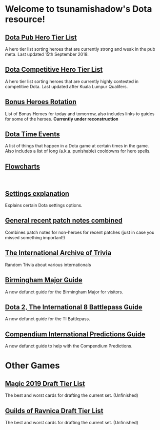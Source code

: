 # Welcome to tsunamishadow's Dota resource!


## [Dota Pub Hero Tier List](/bonusheroes/dotatierlist)

A hero tier list sorting heroes that are currently strong and weak in the pub meta. Last updated 15th September 2018.

## [Dota Competitive Hero Tier List](/bonusheroes/comptierlist)

A hero tier list sorting heroes that are currently highly contested in competitive Dota. Last updated after Kuala Lumpur Qualifers.

## [Bonus Heroes Rotation](/bonusheroes/bonusheroes)

List of Bonus Heroes for today and tomorrow, also includes links to guides for some of the heroes. **Currently under reconstruction**

## [Dota Time Events](/bonusheroes/dotatimeevents)

A list of things that happen in a Dota game at certain times in the game. Also includes a list of long (a.k.a. punishable) cooldowns for hero spells.

## [Flowcharts](/bonusheroes/flowcharts)

<br>

## [Settings explanation](/bonusheroes/dotasettings)

Explains certain Dota settings options.

## [General recent patch notes combined](/bonusheroes/generalpatchnotes)

Combines patch notes for non-heroes for recent patches (just in case you missed something important!)

## [The International Archive of Trivia](/bonusheroes/tiarchives)

Random Trivia about various internationals

## [Birmingham Major Guide](/bonusheroes/Birmingham)

A now defunct guide for the Birmingham Major for visitors.

## [Dota 2, The International 8 Battlepass Guide](/bonusheroes/battlepass)

A now defunct guide for the TI Battlepass.

## [Compendium International Predictions Guide](/bonusheroes/predictions)

A now defunct guide to help with the Compendium Predictions.

# Other Games

## [Magic 2019 Draft Tier List](/bonusheroes/magicdrafttier)

The best and worst cards for drafting the current set. (Unfinished)

## [Guilds of Ravnica Draft Tier List](/bonusheroes/magicdrafttier2)

The best and worst cards for drafting the current set. (Unfinished)
